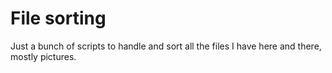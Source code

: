 # File sorting

Just a bunch of scripts to handle and sort all the files I have here and there, mostly pictures. 




